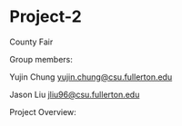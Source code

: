# Project-2
County Fair

Group members:

Yujin Chung yujin.chung@csu.fullerton.edu

Jason Liu jliu96@csu.fullerton.edu

Project Overview:

